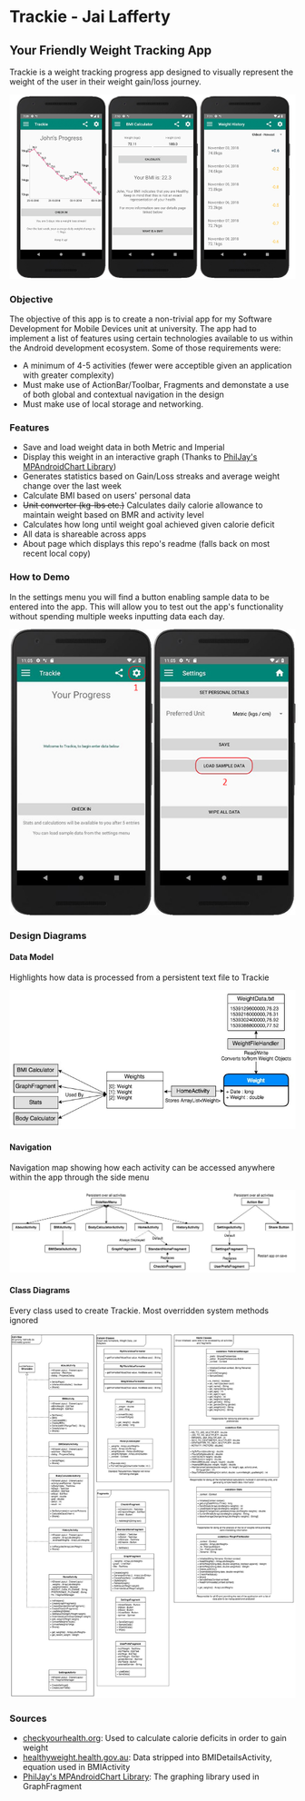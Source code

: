 # Trackie - Jai Lafferty

## Your Friendly Weight Tracking App

Trackie is a weight tracking progress app designed to visually represent the weight of the user in their weight gain/loss journey.

![Trackie Screens](Design/Screenshots/TrackieScreenshots.jpg)

### Objective

The objective of this app is to create a non-trivial app for my Software Development for Mobile Devices unit at university. The app had to implement a list of features using certain technologies available to us within the Android development ecosystem. Some of those requirements were:

- A minimum of 4-5 activities (fewer were acceptible given an application with greater complexity)
- Must make use of ActionBar/Toolbar, Fragments and demonstate a use of both global and contextual navigation in the design
- Must make use of local storage and networking.

### Features

- Save and load weight data in both Metric and Imperial
- Display this weight in an interactive graph (Thanks to [PhilJay's MPAndroidChart Library](https://github.com/PhilJay/MPAndroidChart))
- Generates statistics based on Gain/Loss streaks and average weight change over the last week
- Calculate BMI based on users' personal data
- ~~Unit converter (kg-lbs etc.)~~ Calculates daily calorie allowance to maintain weight based on BMR and activity level
- Calculates how long until weight goal achieved given calorie deficit
- All data is shareable across apps
- About page which displays this repo's readme (falls back on most recent local copy)

### How to Demo

In the settings menu you will find a button enabling sample data to be entered into the app. This will allow you to test out the app's functionality without spending multiple weeks inputting data each day.

![Loading Sample Data](Design/Screenshots/LoadData.jpg)

### Design Diagrams

#### Data Model

Highlights how data is processed from a persistent text file to Trackie

![Trackie Data Model](Design/Diagrams/Trackie-Data-Model.jpeg)

#### Navigation

Navigation map showing how each activity can be accessed anywhere within the app through the side menu

![Trackie Nagivation Model](Design/Diagrams/Trackie-Navigation.jpeg)

#### Class Diagrams

Every class used to create Trackie. Most overridden system methods ignored

![Trackie Class Diagrams](Design/Diagrams/Trackie-Classes.jpeg)

### Sources

- [checkyourhealth.org](http://www.checkyourhealth.org/eat-healthy/cal_calculator.php): Used to calculate calorie deficits in order to gain weight
- [healthyweight.health.gov.au](http://healthyweight.health.gov.au/wps/portal/Home/get-started/are-you-a-healthy-weight/bmi/): Data stripped into BMIDetailsActivity, equation used in BMIActivity
- [PhilJay's MPAndroidChart Library](https://github.com/PhilJay/MPAndroidChart): The graphing library used in GraphFragment